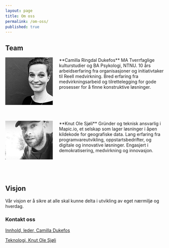 ```yaml
---
layout: page
title: Om oss
permalink: /om-oss/
published: true
---
```

<style type="text/css">
.image-left {
  display: block;
  margin-left: auto;
  margin-right: auto;
  float: right;
}
</style>

## Team


<span style="display: inline-block;">
**Camilla Ringdal Dukefos** 
<img style="float: left; margin-right: 20px; margin-bottom: 50px;" src="/images/profile.camilla.png">
MA Tverrfaglige kulturstudier og BA Psykologi, NTNU. 10 års arbeidserfaring fra organisasjoner og initiativtaker til Reell medvirkning. Bred erfaring fra medvirkningsarbeid og tilrettelegging for gode prosesser for å finne konstruktive løsninger. 
</span>


<span style="display: inline-block;">
**Knut Ole Sjøli** 
<img style="float: left; margin-right: 20px; margin-bottom: 50px;" src="/images/profile.knutole.png">
Gründer og teknisk ansvarlig i Mapic.io, et selskap som lager løsninger i åpen kildekode for geografiske data. Lang erfaring fra programvareutvikling, oppstartsbedrifter, og digitale og innovative løsninger. Engasjert i demokratisering, medvirkning og innovasjon.
</span>

## Visjon

Vår visjon er å sikre at alle skal kunne delta i utvikling av eget nærmiljø og hverdag.


### Kontakt oss

[Innhold, leder, Camilla Dukefos](mailto:camilla@mitt-distrikt.no)  

[Teknologi, Knut Ole Sjøli](mailto:knutole@mitt-distrikt.no)
